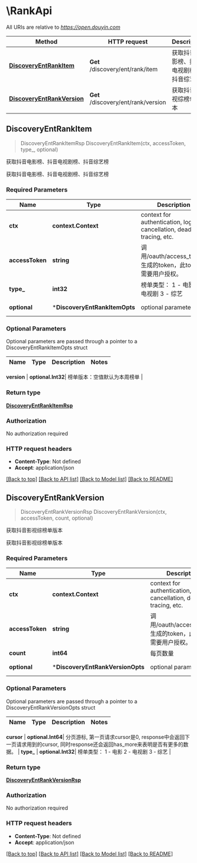 # \RankApi

All URIs are relative to *https://open.douyin.com*

Method | HTTP request | Description
------------- | ------------- | -------------
[**DiscoveryEntRankItem**](RankApi.md#DiscoveryEntRankItem) | **Get** /discovery/ent/rank/item | 获取抖音电影榜、抖音电视剧榜、抖音综艺榜
[**DiscoveryEntRankVersion**](RankApi.md#DiscoveryEntRankVersion) | **Get** /discovery/ent/rank/version | 获取抖音影视综榜单版本



## DiscoveryEntRankItem

> DiscoveryEntRankItemRsp DiscoveryEntRankItem(ctx, accessToken, type_, optional)

获取抖音电影榜、抖音电视剧榜、抖音综艺榜

获取抖音电影榜、抖音电视剧榜、抖音综艺榜

### Required Parameters


Name | Type | Description  | Notes
------------- | ------------- | ------------- | -------------
**ctx** | **context.Context** | context for authentication, logging, cancellation, deadlines, tracing, etc.
**accessToken** | **string**| 调用/oauth/access_token/生成的token，此token需要用户授权。 | 
**type_** | **int32**| 榜单类型： 1 - 电影 2 - 电视剧 3 - 综艺 | 
 **optional** | ***DiscoveryEntRankItemOpts** | optional parameters | nil if no parameters

### Optional Parameters

Optional parameters are passed through a pointer to a DiscoveryEntRankItemOpts struct


Name | Type | Description  | Notes
------------- | ------------- | ------------- | -------------


 **version** | **optional.Int32**| 榜单版本：空值默认为本周榜单 | 

### Return type

[**DiscoveryEntRankItemRsp**](DiscoveryEntRankItemRsp.md)

### Authorization

No authorization required

### HTTP request headers

- **Content-Type**: Not defined
- **Accept**: application/json

[[Back to top]](#) [[Back to API list]](../README.md#documentation-for-api-endpoints)
[[Back to Model list]](../README.md#documentation-for-models)
[[Back to README]](../README.md)


## DiscoveryEntRankVersion

> DiscoveryEntRankVersionRsp DiscoveryEntRankVersion(ctx, accessToken, count, optional)

获取抖音影视综榜单版本

获取抖音影视综榜单版本

### Required Parameters


Name | Type | Description  | Notes
------------- | ------------- | ------------- | -------------
**ctx** | **context.Context** | context for authentication, logging, cancellation, deadlines, tracing, etc.
**accessToken** | **string**| 调用/oauth/access_token/生成的token，此token需要用户授权。 | 
**count** | **int64**| 每页数量 | 
 **optional** | ***DiscoveryEntRankVersionOpts** | optional parameters | nil if no parameters

### Optional Parameters

Optional parameters are passed through a pointer to a DiscoveryEntRankVersionOpts struct


Name | Type | Description  | Notes
------------- | ------------- | ------------- | -------------


 **cursor** | **optional.Int64**| 分页游标, 第一页请求cursor是0, response中会返回下一页请求用到的cursor, 同时response还会返回has_more来表明是否有更多的数据。 | 
 **type_** | **optional.Int32**| 榜单类型： 1 - 电影 2 - 电视剧 3 - 综艺 | 

### Return type

[**DiscoveryEntRankVersionRsp**](DiscoveryEntRankVersionRsp.md)

### Authorization

No authorization required

### HTTP request headers

- **Content-Type**: Not defined
- **Accept**: application/json

[[Back to top]](#) [[Back to API list]](../README.md#documentation-for-api-endpoints)
[[Back to Model list]](../README.md#documentation-for-models)
[[Back to README]](../README.md)

